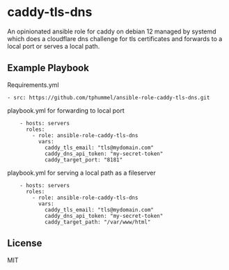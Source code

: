 caddy-tls-dns
=========

An opinionated ansible role for caddy on debian 12 managed by systemd which does a cloudflare dns challenge for tls certificates and forwards to a local port or serves a local path.

Example Playbook
----------------

Requirements.yml

```
- src: https://github.com/tphummel/ansible-role-caddy-tls-dns.git
```

playbook.yml for forwarding to local port
```
    - hosts: servers
      roles:
        - role: ansible-role-caddy-tls-dns
          vars:
            caddy_tls_email: "tls@mydomain.com"
            caddy_dns_api_token: "my-secret-token"
            caddy_target_port: "8181"
```

playbook.yml for serving a local path as a fileserver
```
    - hosts: servers
      roles:
        - role: ansible-role-caddy-tls-dns
          vars:
            caddy_tls_email: "tls@mydomain.com"
            caddy_dns_api_token: "my-secret-token"
            caddy_target_path: "/var/www/html"
```

License
-------

MIT
